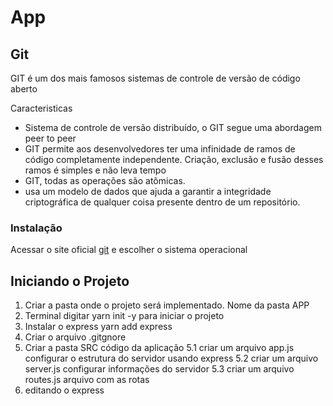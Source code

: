 # App

## Git

GIT é um dos mais famosos sistemas de controle de versão de código aberto

Caracteristicas

- Sistema de controle de versão distribuído, o GIT segue uma abordagem peer to peer
- GIT permite aos desenvolvedores ter uma infinidade de ramos de código completamente independente. Criação, exclusão e fusão desses ramos é simples e não leva tempo
- GIT, todas as operações são atômicas.
- usa um modelo de dados que ajuda a garantir a integridade criptográfica de qualquer coisa presente dentro de um repositório.

### Instalação

Acessar o site oficial [git](https://git-scm.com/downloads) e escolher o sistema operacional

## Iniciando o Projeto

1. Criar a pasta onde o projeto será implementado. Nome da pasta APP
2. Terminal digitar yarn init -y para iniciar o projeto
3. Instalar o express
   yarn add express
4. Criar o arquivo .gitgnore
5. Criar a pasta SRC
   código da aplicação
   5.1 criar um arquivo app.js
   configurar o estrutura do servidor usando express
   5.2 criar um arquivo server.js
   configurar informações do servidor
   5.3 criar um arquivo routes.js
   arquivo com as rotas
6. editando o express
